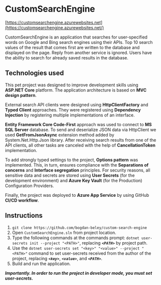 # CustomSearchEngine
[https://customsearchengine.azurewebsites.net](https://customsearchengine.azurewebsites.net/)

CustomSearchEngine is an application that searches for user-specified words on Google and Bing search engines using their APIs. 
Top 10 search values of the result that comes first are written to the database and displayed on the page. Reply from another service is ignored.
Users have the ability to search for already saved results in the database.

## Technologies used
This pet project was designed to improve development skills using **ASP.NET Core** platform. The application architecture is based on **MVC design pattern**.

External search API clients were designed using **HttpClientFactory** and **Typed Client** approaches. They were registered using **Dependency Injection** by registering multiple implementations of an interface.

**Entity Framework Core Code-First** approach was used to connect to **MS SQL Server** database. To send and deserialize JSON data via HttpClient we used **GetFromJsonAsync**  extension method added by System.Net.Http.Json library. After receiving search results from one of the API clients, all other tasks are canceled with the help of **CancellationToken** implementation.

To add strongly typed settings to the project, **Options pattern** was implemented. This, in turn, ensures compliance with the **Separations of concerns** and **Interface segregation** principles. For security reasons, all sensitive data and secrets are stored using **User Secrets** (for the development environment) and **Azure Key Vault** (for the Production) Configuration Providers.

Finally, the project was deployed to **Azure App Service** by using GitHub **CI/CD workflow**.

## Instructions
1. `git clone https://github.com/bogdan-beley/custom-search-engine`
2. Open `CustomSearchEngine.sln` from project location.
2. Type the following commands at the commands prompt: `dotnet user-secrets init --project "<PATH>"`, replacing ***`<PATH>`*** by project path.
3. Use the `dotnet user-secrets set "<key>" "<value>" --project "<PATH>"` command to set user-secrets received from the author of the project, replacing ***`<key>`***, ***`<value>`***, and ***`<PATH>`***. 
4. Build and run the application.

***Importantly. In order to run the project in developer mode, you must set user-secrets.***

